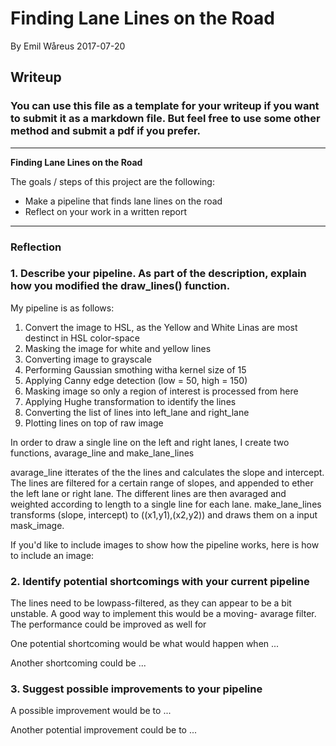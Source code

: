 # **Finding Lane Lines on the Road** 

By Emil Wåreus 2017-07-20

## Writeup

### You can use this file as a template for your writeup if you want to submit it as a markdown file. But feel free to use some other method and submit a pdf if you prefer.

---

**Finding Lane Lines on the Road**

The goals / steps of this project are the following:
* Make a pipeline that finds lane lines on the road
* Reflect on your work in a written report


[//]: # (Image References)

[image1]: ./examples/grayscale.jpg "Grayscale"

---

### Reflection

### 1. Describe your pipeline. As part of the description, explain how you modified the draw_lines() function.

My pipeline is as follows: 

  1. Convert the image to HSL, as the Yellow and White Linas are most destinct in HSL color-space
  2. Masking the image for white and yellow lines
  3. Converting image to grayscale 
  4. Performing Gaussian smothing witha kernel size of 15
  5. Applying Canny edge detection (low = 50, high = 150)
  6. Masking image so only a region of interest is processed from here
  7. Applying Hughe transformation to identify the lines
  8. Converting the list of lines into left_lane and right_lane
  9. Plotting lines on top of raw image 
  
In order to draw a single line on the left and right lanes, I create two functions, avarage_line and make_lane_lines

  avarage_line itterates of the the lines and calculates the slope and intercept. The lines are filtered for a certain range of slopes,   and appended to ether the left lane or right lane. 
  The different lines are then avaraged and weighted according to length to a single line for each lane. 
  make_lane_lines transforms (slope, intercept) to ((x1,y1),(x2,y2)) and draws them on a input mask_image. 

If you'd like to include images to show how the pipeline works, here is how to include an image: 

### 2. Identify potential shortcomings with your current pipeline

  The lines need to be lowpass-filtered, as they can appear to be a bit unstable. A good way to implement this would be a moving-         avarage filter. The performance could be improved as well for

One potential shortcoming would be what would happen when ... 

Another shortcoming could be ...


### 3. Suggest possible improvements to your pipeline

A possible improvement would be to ...

Another potential improvement could be to ...
